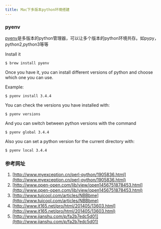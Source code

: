 ```yaml
---
title: Mac下多版本python环境搭建
---
```

### pyenv
[pyenv](https://github.com/yyuu/pyenv)是多版本的python管理器，可以让多个版本的python环境共存。如pypy，python2,python3等等

Install it
```
$ brew install pyenv
```
Once you have it, you can install different versions of python and choose which one you can use.  
<!-- more -->
Example:
```
$ pyenv install 3.4.4
```
You can check the versions you have installed with:
```
$ pyenv versions
```
And you can switch between python versions with the command
```
$ pyenv global 3.4.4
```
Also you can set a python version for the current directory with:
```
$ pyenv local 3.4.4
```

### 参考网址
1. [http://www.myexception.cn/perl-python/1905836.html](http://www.myexception.cn/perl-python/1905836.html)
2. [http://www.open-open.com/lib/view/open1456751878453.html](http://www.open-open.com/lib/view/open1456751878453.html)
3. [http://www.tuicool.com/articles/NBBbme](http://www.tuicool.com/articles/NBBbme)
4. [http://www.it165.net/pro/html/201405/13603.html](http://www.it165.net/pro/html/201405/13603.html)
5. [http://www.jianshu.com/p/fa2b7edc5d01](http://www.jianshu.com/p/fa2b7edc5d01)
